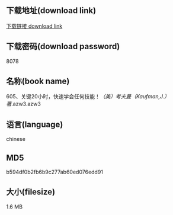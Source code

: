 ## 下载地址(download link)
[下载链接 download link](https://voluble-croquembouche-d321dc.netlify.app/?s=605%E3%80%81%E5%85%B3%E9%94%AE20%E5%B0%8F%E6%97%B6%EF%BC%8C%E5%BF%AB%E9%80%9F%E5%AD%A6%E4%BC%9A%E4%BB%BB%E4%BD%95%E6%8A%80%E8%83%BD%EF%BC%81_%EF%BC%88%E7%BE%8E%EF%BC%89%E8%80%83%E5%A4%AB%E6%9B%BC%EF%BC%88Kaufman%2CJ.%EF%BC%89+%E8%91%97_.azw3)

## 下载密码(download password)
8078

## 名称(book name)
605、关键20小时，快速学会任何技能！_（美）考夫曼（Kaufman,J.） 著_.azw3.azw3

## 语言(language)
chinese

## MD5
b594df0b2fb6b9c277ab60ed076edd91

## 大小(filesize)
1.6 MB
